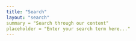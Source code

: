 ```yaml
---
title: "Search"
layout: "search"
summary = "Search through our content"
placeholder = "Enter your search term here..."
---
```


